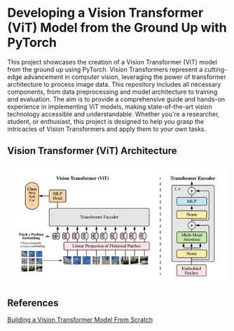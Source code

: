 
# Developing a Vision Transformer (ViT) Model from the Ground Up with PyTorch

This project showcases the creation of a Vision Transformer (ViT) model from the ground up using PyTorch. Vision Transformers represent a cutting-edge advancement in computer vision, leveraging the power of transformer architecture to process image data. This repository includes all necessary components, from data preprocessing and model architecture to training and evaluation. The aim is to provide a comprehensive guide and hands-on experience in implementing ViT models, making state-of-the-art vision technology accessible and understandable. Whether you're a researcher, student, or enthusiast, this project is designed to help you grasp the intricacies of Vision Transformers and apply them to your own tasks.


## Vision Transformer (ViT) Architecture
<div align="center"> <img src="./images/ViT%20Architecture.webp" alt="ViT-Architecture"> </div>


## References

[Building a Vision Transformer Model From Scratch](https://medium.com/correll-lab/building-a-vision-transformer-model-from-scratch-a3054f707cc6)
